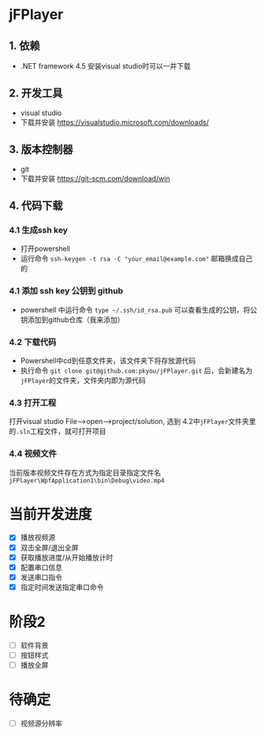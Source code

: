 # jFPlayer
## 1. 依赖
- .NET framework 4.5 安装visual studio时可以一并下载
## 2. 开发工具 
- visual studio 
- 下载并安装 https://visualstudio.microsoft.com/downloads/
## 3. 版本控制器
- git 
- 下载并安装 https://git-scm.com/download/win
## 4. 代码下载
### 4.1 生成ssh key
- 打开powershell
- 运行命令 `ssh-keygen -t rsa -C "your_email@example.com"` 邮箱换成自己的
### 4.1 添加 ssh key 公钥到 github
- powershell 中运行命令 `type ~/.ssh/id_rsa.pub` 可以查看生成的公钥，将公钥添加到github仓库（我来添加）
### 4.2 下载代码
- Powershell中cd到任意文件夹，该文件夹下将存放源代码
- 执行命令 `git clone git@github.com:pkyou/jFPlayer.git` 后，会新建名为`jFPlayer`的文件夹，文件夹内即为源代码
### 4.3 打开工程
打开visual studio
File-->open-->project/solution, 选到 4.2中`jFPlayer`文件夹里的`.sln`工程文件，就可打开项目

### 4.4 视频文件
当前版本视频文件存在方式为指定目录指定文件名 `jFPlayer\WpfApplication1\bin\Debug\video.mp4`
# 当前开发进度
- [x] 播放视频源
- [x] 双击全屏/退出全屏
- [x] 获取播放进度/从开始播放计时
- [x] 配置串口信息
- [x] 发送串口指令
- [x] 指定时间发送指定串口命令
# 阶段2
- [ ] 软件背景
- [ ] 按钮样式
- [ ] 播放全屏
# 待确定
- [ ] 视频源分辨率

